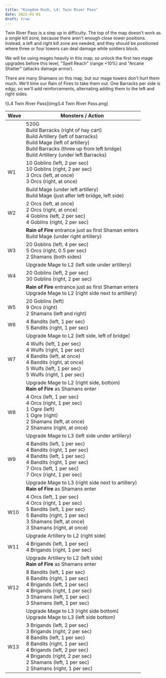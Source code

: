 ```yaml
---
title: "Kingdom Rush, L4: Twin River Pass"
date: 2022-01-01
draft: true
---
```


Twin River Pass is a step up in difficulty. The top of the map doesn't work as a single kill zone, because there aren't enough close tower positions. Instead, a left and right kill zone are needed, and they should be positioned where three or four towers can deal damage while soldiers block.

We will be using mages heavily in this map, so unlock the first two mage upgrades before this level, "Spell Reach" (range +10%) and "Arcane Shatter" (attacks damage armor). 

There are many Shamans on this map, but our mage towers don't hurt them much. We'll time our Rain of Fires to take them out. One Barracks per side is edgy, so we'll add reinforcements, alternating adding them to the left and right sides.

![L4 Twin River Pass](img/L4 Twin River Pass.png)

| Wave | Monsters / Action                                            |
| ---- | ------------------------------------------------------------ |
|      | 520G<br />Build Barracks (right of hay cart)<br />Build Artillery (left of barracks)<br />Build Mage (left of artillery)<br />Build Barracks (three up from left bridge)<br />Build Artillery (under left Barracks) |
| W1   | 10 Goblins (left, 2 per sec)<br />10 Goblins (right, 2 per sec)<br />3 Orcs (left, at once)<br />3 Orcs (right, at once) |
|      | Build Mage (under left artillery)<br />Build Mage (just after left bridge, left side) |
| W2   | 2 Orcs (left, at once)<br />2 Orcs (right, at once)<br />4 Goblins (left, 2 per sec)<br />4 Goblins (right, 2 per sec) |
|      | **Rain of Fire** entrance just as first Shaman enters<br />Build Mage (under right artillery) |
| W3   | 20 Goblins (left, 4 per sec)<br />5 Orcs (right, 0.5 per sec)<br />2 Shamans (both sides) |
|      | Upgrade Mage to L2 (left side under artillery)               |
| W4   | 20 Goblins (left, 2 per sec)<br />30 Goblins (right, 2 per sec) |
|      | **Rain of Fire** entrance just as first Shaman enters<br />Upgrade Mage to L2 (right side next to artillery) |
| W5   | 20 Goblins (left)<br />9 Orcs (right)<br />2 Shamans (left and right) |
| W6   | 4 Bandits (left, 1 per sec)<br />5 Bandits (right, 1 per sec) |
|      | Upgrade Mage to L2 (left side, left of bridge)               |
| W7   | 4 Wulfs (left, 1 per sec)<br />4 Wulfs (right, 1 per sec)<br />4 Bandits (left, at once)<br />4 Bandits (right, at once)<br />5 Wulfs (left, 1 per sec)<br />5 Wulfs (right, 1 per sec) |
|      | Upgrade Mage to L2 (right side, bottom)<br />**Rain of Fire** as Shamans enter |
| W8   | 4 Orcs (left, 1 per sec)<br />4 Orcs (right, 1 per sec)<br />1 Ogre (left)<br />1 Ogre (right)<br />2 Shamans (left, at once)<br />2 Shamans (right, at once) |
|      | Upgrade Mage to L3 (left side under artillery)               |
| W9   | 4 Bandits (left, 1 per sec)<br />4 Bandits (right, 1 per sec)<br />4 Bandits (left, 1 per sec)<br />4 Bandits (right, 1 per sec)<br />7 Orcs (left, 1 per sec)<br />7 Orcs (right, 1 per sec) |
|      | Upgrade Mage to L3 (right side next to artillery)<br />**Rain of Fire** as Shamans enter |
| W10  | 4 Orcs (left, 1 per sec)<br />4 Orcs (right, 1 per sec)<br />5 Bandits (left, 1 per sec)<br />5 Bandits (right, 1 per sec)<br />3 Shamans (left, at once)<br />3 Shamans (right, at once) |
|      | Upgrade Artillery to L2 (right side)                         |
| W11  | 4 Brigands (left, 1 per sec)<br />4 Brigands (right, 1 per sec) |
|      | Upgrade Artillery to L2 (left side)<br />**Rain of Fire** as Shamans enter |
| W12  | 8 Bandits (left, 1 per sec)<br />8 Bandits (right, 1 per sec)<br />4 Brigands (left, 1 per sec)<br />4 Brigands (right, 1 per sec)<br />3 Shamans (left, 1 per sec)<br />3 Shamans (left, 1 per sec) |
|      | Upgrade Mage to L3 (right side bottom)<br />Upgrade Mage to L3 (left side bottom) |
| W13  | 3 Brigands (left, 2 per sec)<br />3 Brigands (right, 2 per sec)<br />8 Bandits (left, 1 per sec)<br />8 Bandits (right, 1 per sec)<br />4 Brigands (left, 2 per sec)<br />4 Brigands (right, 2 per sec)<br />2 Shamans (left, 1 per sec)<br />2 Shamans (right, 1 per sec) |